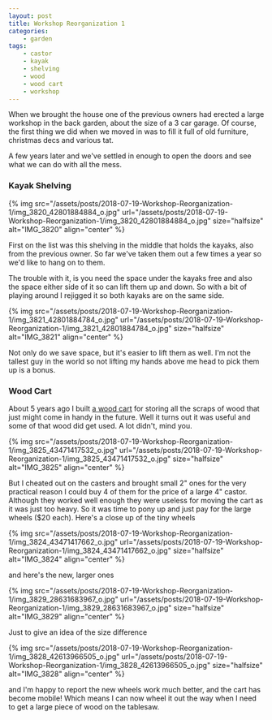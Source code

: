 ```yaml
---
layout: post
title: Workshop Reorganization 1
categories:
    - garden
tags:
    - castor
    - kayak
    - shelving
    - wood
    - wood cart
    - workshop
---
```



When we brought the house one of the previous owners had erected a large workshop in the back garden, about the size of a 3 car garage. Of course, the first thing we did when we moved in was to fill it full of old furniture, christmas decs and various tat.




A few years later and we've settled in enough to open the doors and see what we can do with all the mess.




<h3>Kayak Shelving</h3>


{% img src="/assets/posts/2018-07-19-Workshop-Reorganization-1/img_3820_42801884884_o.jpg" url="/assets/posts/2018-07-19-Workshop-Reorganization-1/img_3820_42801884884_o.jpg"  size="halfsize" alt="IMG_3820" align="center" %}


First on the list was this shelving in the middle that holds the kayaks, also from the previous owner. So far we've taken them out a few times a year so we'd like to hang on to them.




The trouble with it, is you need the space under the kayaks free and also the space either side of it so can lift them up and down. So with a bit of playing around I rejigged it so both kayaks are on the same side.




{% img src="/assets/posts/2018-07-19-Workshop-Reorganization-1/img_3821_42801884784_o.jpg" url="/assets/posts/2018-07-19-Workshop-Reorganization-1/img_3821_42801884784_o.jpg"  size="halfsize" alt="IMG_3821" align="center" %}


Not only do we save space, but it's easier to lift them as well. I'm not the tallest guy in the world so not lifting my hands above me head to pick them up is a bonus.




<h3>Wood Cart</h3>


About 5 years ago I built [a wood cart](https://seryckd.wordpress.com/2012/10/09/wood-cart/) for storing all the scraps of wood that just might come in handy in the future. Well it turns out it was useful and some of that wood did get used. A lot didn't, mind you.




{% img src="/assets/posts/2018-07-19-Workshop-Reorganization-1/img_3825_43471417532_o.jpg" url="/assets/posts/2018-07-19-Workshop-Reorganization-1/img_3825_43471417532_o.jpg"  size="halfsize" alt="IMG_3825" align="center" %}


But I cheated out on the casters and brought small 2" ones for the very practical reason I could buy 4 of them for the price of a large 4" castor. Although they worked well enough they were useless for moving the cart as it was just too heavy. So it was time to pony up and just pay for the large wheels ($20 each). Here's a close up of the tiny wheels




{% img src="/assets/posts/2018-07-19-Workshop-Reorganization-1/img_3824_43471417662_o.jpg" url="/assets/posts/2018-07-19-Workshop-Reorganization-1/img_3824_43471417662_o.jpg"  size="halfsize" alt="IMG_3824" align="center" %}


and here's the new, larger ones




{% img src="/assets/posts/2018-07-19-Workshop-Reorganization-1/img_3829_28631683967_o.jpg" url="/assets/posts/2018-07-19-Workshop-Reorganization-1/img_3829_28631683967_o.jpg"  size="halfsize" alt="IMG_3829" align="center" %}


Just to give an idea of the size difference




{% img src="/assets/posts/2018-07-19-Workshop-Reorganization-1/img_3828_42613966505_o.jpg" url="/assets/posts/2018-07-19-Workshop-Reorganization-1/img_3828_42613966505_o.jpg"  size="halfsize" alt="IMG_3828" align="center" %}


and I'm happy to report the new wheels work much better, and the cart has become mobile! Which means I can now wheel it out the way when I need to get a large piece of wood on the tablesaw.


